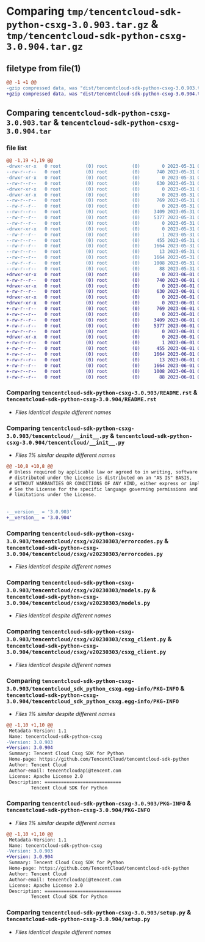 # Comparing `tmp/tencentcloud-sdk-python-csxg-3.0.903.tar.gz` & `tmp/tencentcloud-sdk-python-csxg-3.0.904.tar.gz`

## filetype from file(1)

```diff
@@ -1 +1 @@
-gzip compressed data, was "dist/tencentcloud-sdk-python-csxg-3.0.903.tar", last modified: Wed May 31 02:08:36 2023, max compression
+gzip compressed data, was "dist/tencentcloud-sdk-python-csxg-3.0.904.tar", last modified: Thu Jun  1 02:31:31 2023, max compression
```

## Comparing `tencentcloud-sdk-python-csxg-3.0.903.tar` & `tencentcloud-sdk-python-csxg-3.0.904.tar`

### file list

```diff
@@ -1,19 +1,19 @@
-drwxr-xr-x   0 root         (0) root         (0)        0 2023-05-31 02:08:36.000000 tencentcloud-sdk-python-csxg-3.0.903/
--rw-r--r--   0 root         (0) root         (0)      740 2023-05-31 02:08:35.000000 tencentcloud-sdk-python-csxg-3.0.903/README.rst
-drwxr-xr-x   0 root         (0) root         (0)        0 2023-05-31 02:08:36.000000 tencentcloud-sdk-python-csxg-3.0.903/tencentcloud/
--rw-r--r--   0 root         (0) root         (0)      630 2023-05-31 02:08:35.000000 tencentcloud-sdk-python-csxg-3.0.903/tencentcloud/__init__.py
-drwxr-xr-x   0 root         (0) root         (0)        0 2023-05-31 02:08:36.000000 tencentcloud-sdk-python-csxg-3.0.903/tencentcloud/csxg/
-drwxr-xr-x   0 root         (0) root         (0)        0 2023-05-31 02:08:36.000000 tencentcloud-sdk-python-csxg-3.0.903/tencentcloud/csxg/v20230303/
--rw-r--r--   0 root         (0) root         (0)      769 2023-05-31 02:08:35.000000 tencentcloud-sdk-python-csxg-3.0.903/tencentcloud/csxg/v20230303/errorcodes.py
--rw-r--r--   0 root         (0) root         (0)        0 2023-05-31 02:08:35.000000 tencentcloud-sdk-python-csxg-3.0.903/tencentcloud/csxg/v20230303/__init__.py
--rw-r--r--   0 root         (0) root         (0)     3409 2023-05-31 02:08:35.000000 tencentcloud-sdk-python-csxg-3.0.903/tencentcloud/csxg/v20230303/models.py
--rw-r--r--   0 root         (0) root         (0)     5377 2023-05-31 02:08:35.000000 tencentcloud-sdk-python-csxg-3.0.903/tencentcloud/csxg/v20230303/csxg_client.py
--rw-r--r--   0 root         (0) root         (0)        0 2023-05-31 02:08:35.000000 tencentcloud-sdk-python-csxg-3.0.903/tencentcloud/csxg/__init__.py
-drwxr-xr-x   0 root         (0) root         (0)        0 2023-05-31 02:08:36.000000 tencentcloud-sdk-python-csxg-3.0.903/tencentcloud_sdk_python_csxg.egg-info/
--rw-r--r--   0 root         (0) root         (0)        1 2023-05-31 02:08:36.000000 tencentcloud-sdk-python-csxg-3.0.903/tencentcloud_sdk_python_csxg.egg-info/dependency_links.txt
--rw-r--r--   0 root         (0) root         (0)      455 2023-05-31 02:08:36.000000 tencentcloud-sdk-python-csxg-3.0.903/tencentcloud_sdk_python_csxg.egg-info/SOURCES.txt
--rw-r--r--   0 root         (0) root         (0)     1664 2023-05-31 02:08:36.000000 tencentcloud-sdk-python-csxg-3.0.903/tencentcloud_sdk_python_csxg.egg-info/PKG-INFO
--rw-r--r--   0 root         (0) root         (0)       13 2023-05-31 02:08:36.000000 tencentcloud-sdk-python-csxg-3.0.903/tencentcloud_sdk_python_csxg.egg-info/top_level.txt
--rw-r--r--   0 root         (0) root         (0)     1664 2023-05-31 02:08:36.000000 tencentcloud-sdk-python-csxg-3.0.903/PKG-INFO
--rw-r--r--   0 root         (0) root         (0)     1008 2023-05-31 02:08:35.000000 tencentcloud-sdk-python-csxg-3.0.903/setup.py
--rw-r--r--   0 root         (0) root         (0)       88 2023-05-31 02:08:36.000000 tencentcloud-sdk-python-csxg-3.0.903/setup.cfg
+drwxr-xr-x   0 root         (0) root         (0)        0 2023-06-01 02:31:31.000000 tencentcloud-sdk-python-csxg-3.0.904/
+-rw-r--r--   0 root         (0) root         (0)      740 2023-06-01 02:31:31.000000 tencentcloud-sdk-python-csxg-3.0.904/README.rst
+drwxr-xr-x   0 root         (0) root         (0)        0 2023-06-01 02:31:31.000000 tencentcloud-sdk-python-csxg-3.0.904/tencentcloud/
+-rw-r--r--   0 root         (0) root         (0)      630 2023-06-01 02:31:31.000000 tencentcloud-sdk-python-csxg-3.0.904/tencentcloud/__init__.py
+drwxr-xr-x   0 root         (0) root         (0)        0 2023-06-01 02:31:31.000000 tencentcloud-sdk-python-csxg-3.0.904/tencentcloud/csxg/
+drwxr-xr-x   0 root         (0) root         (0)        0 2023-06-01 02:31:31.000000 tencentcloud-sdk-python-csxg-3.0.904/tencentcloud/csxg/v20230303/
+-rw-r--r--   0 root         (0) root         (0)      769 2023-06-01 02:31:31.000000 tencentcloud-sdk-python-csxg-3.0.904/tencentcloud/csxg/v20230303/errorcodes.py
+-rw-r--r--   0 root         (0) root         (0)        0 2023-06-01 02:31:31.000000 tencentcloud-sdk-python-csxg-3.0.904/tencentcloud/csxg/v20230303/__init__.py
+-rw-r--r--   0 root         (0) root         (0)     3409 2023-06-01 02:31:31.000000 tencentcloud-sdk-python-csxg-3.0.904/tencentcloud/csxg/v20230303/models.py
+-rw-r--r--   0 root         (0) root         (0)     5377 2023-06-01 02:31:31.000000 tencentcloud-sdk-python-csxg-3.0.904/tencentcloud/csxg/v20230303/csxg_client.py
+-rw-r--r--   0 root         (0) root         (0)        0 2023-06-01 02:31:31.000000 tencentcloud-sdk-python-csxg-3.0.904/tencentcloud/csxg/__init__.py
+drwxr-xr-x   0 root         (0) root         (0)        0 2023-06-01 02:31:31.000000 tencentcloud-sdk-python-csxg-3.0.904/tencentcloud_sdk_python_csxg.egg-info/
+-rw-r--r--   0 root         (0) root         (0)        1 2023-06-01 02:31:31.000000 tencentcloud-sdk-python-csxg-3.0.904/tencentcloud_sdk_python_csxg.egg-info/dependency_links.txt
+-rw-r--r--   0 root         (0) root         (0)      455 2023-06-01 02:31:31.000000 tencentcloud-sdk-python-csxg-3.0.904/tencentcloud_sdk_python_csxg.egg-info/SOURCES.txt
+-rw-r--r--   0 root         (0) root         (0)     1664 2023-06-01 02:31:31.000000 tencentcloud-sdk-python-csxg-3.0.904/tencentcloud_sdk_python_csxg.egg-info/PKG-INFO
+-rw-r--r--   0 root         (0) root         (0)       13 2023-06-01 02:31:31.000000 tencentcloud-sdk-python-csxg-3.0.904/tencentcloud_sdk_python_csxg.egg-info/top_level.txt
+-rw-r--r--   0 root         (0) root         (0)     1664 2023-06-01 02:31:31.000000 tencentcloud-sdk-python-csxg-3.0.904/PKG-INFO
+-rw-r--r--   0 root         (0) root         (0)     1008 2023-06-01 02:31:31.000000 tencentcloud-sdk-python-csxg-3.0.904/setup.py
+-rw-r--r--   0 root         (0) root         (0)       88 2023-06-01 02:31:31.000000 tencentcloud-sdk-python-csxg-3.0.904/setup.cfg
```

### Comparing `tencentcloud-sdk-python-csxg-3.0.903/README.rst` & `tencentcloud-sdk-python-csxg-3.0.904/README.rst`

 * *Files identical despite different names*

### Comparing `tencentcloud-sdk-python-csxg-3.0.903/tencentcloud/__init__.py` & `tencentcloud-sdk-python-csxg-3.0.904/tencentcloud/__init__.py`

 * *Files 1% similar despite different names*

```diff
@@ -10,8 +10,8 @@
 # Unless required by applicable law or agreed to in writing, software
 # distributed under the License is distributed on an "AS IS" BASIS,
 # WITHOUT WARRANTIES OR CONDITIONS OF ANY KIND, either express or implied.
 # See the License for the specific language governing permissions and
 # limitations under the License.
 
 
-__version__ = '3.0.903'
+__version__ = '3.0.904'
```

### Comparing `tencentcloud-sdk-python-csxg-3.0.903/tencentcloud/csxg/v20230303/errorcodes.py` & `tencentcloud-sdk-python-csxg-3.0.904/tencentcloud/csxg/v20230303/errorcodes.py`

 * *Files identical despite different names*

### Comparing `tencentcloud-sdk-python-csxg-3.0.903/tencentcloud/csxg/v20230303/models.py` & `tencentcloud-sdk-python-csxg-3.0.904/tencentcloud/csxg/v20230303/models.py`

 * *Files identical despite different names*

### Comparing `tencentcloud-sdk-python-csxg-3.0.903/tencentcloud/csxg/v20230303/csxg_client.py` & `tencentcloud-sdk-python-csxg-3.0.904/tencentcloud/csxg/v20230303/csxg_client.py`

 * *Files identical despite different names*

### Comparing `tencentcloud-sdk-python-csxg-3.0.903/tencentcloud_sdk_python_csxg.egg-info/PKG-INFO` & `tencentcloud-sdk-python-csxg-3.0.904/tencentcloud_sdk_python_csxg.egg-info/PKG-INFO`

 * *Files 1% similar despite different names*

```diff
@@ -1,10 +1,10 @@
 Metadata-Version: 1.1
 Name: tencentcloud-sdk-python-csxg
-Version: 3.0.903
+Version: 3.0.904
 Summary: Tencent Cloud Csxg SDK for Python
 Home-page: https://github.com/TencentCloud/tencentcloud-sdk-python
 Author: Tencent Cloud
 Author-email: tencentcloudapi@tencent.com
 License: Apache License 2.0
 Description: ============================
         Tencent Cloud SDK for Python
```

### Comparing `tencentcloud-sdk-python-csxg-3.0.903/PKG-INFO` & `tencentcloud-sdk-python-csxg-3.0.904/PKG-INFO`

 * *Files 1% similar despite different names*

```diff
@@ -1,10 +1,10 @@
 Metadata-Version: 1.1
 Name: tencentcloud-sdk-python-csxg
-Version: 3.0.903
+Version: 3.0.904
 Summary: Tencent Cloud Csxg SDK for Python
 Home-page: https://github.com/TencentCloud/tencentcloud-sdk-python
 Author: Tencent Cloud
 Author-email: tencentcloudapi@tencent.com
 License: Apache License 2.0
 Description: ============================
         Tencent Cloud SDK for Python
```

### Comparing `tencentcloud-sdk-python-csxg-3.0.903/setup.py` & `tencentcloud-sdk-python-csxg-3.0.904/setup.py`

 * *Files identical despite different names*

